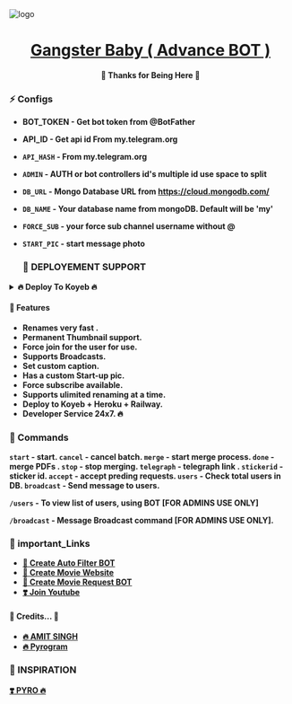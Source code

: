 <img src="https://graph.org/file/ad48ac09b1e6f30d2dae4.jpg" alt="logo" target="/blank">

<h1 align="center">
 <b><a href="https://telegram.me/LazyDeveloper" target="/blank"> Gangster Baby ( Advance BOT ) </a></>
</h1>

<p align="center">🤍 Thanks for Being Here 🤍</p>


### ⚡️ Configs 
- BOT_TOKEN  - Get bot token from @BotFather
- API_ID - Get api id From my.telegram.org 
- `API_HASH` - From my.telegram.org 
- `ADMIN` - AUTH or bot controllers id's multiple id use space to split 
- `DB_URL`  - Mongo Database URL from https://cloud.mongodb.com/
- `DB_NAME`  - Your database name from mongoDB. Default will be 'my'
- `FORCE_SUB` - your force sub channel username without @ 
- `START_PIC` - start message photo


  ### 📶 DEPLOYEMENT SUPPORT

<details><summary>🔥 Deploy To Koyeb 🔥</summary>
<p>
<br>                 
<a target="/blank" href="https://app.koyeb.com/deploy?type=git&repository=github.com/LazyDeveloperr/Gangster-Baby-Renamer-BOT&branch=main&name=lazy-gangster-baby" >
  <img src="https://www.koyeb.com/static/images/deploy/button.svg" alt="Deploy">
</a>
</p>
</details>



#### 🥰 Features
 - Renames very fast .
 - Permanent Thumbnail support.
 - Force join for the user for use.
 - Supports Broadcasts.
 - Set custom caption.
 - Has a custom Start-up pic.
 - Force subscribe available.
 - Supports ulimited renaming at a time.
 - Deploy to Koyeb + Heroku + Railway.
 - Developer Service 24x7. 🔥

### 🚦 Commands
`start` - start.
`cancel` - cancel batch.
`merge` - start merge process.
`done` - merge PDFs .
`stop` - stop merging.
`telegraph` - telegraph link .
`stickerid` - sticker id.
`accept` - accept preding requests.
`users` - Check total users in DB.
`broadcast` - Send message to users.

`/users` - To view list of users, using BOT [FOR ADMINS USE ONLY]

`/broadcast` - Message Broadcast command [FOR ADMINS USE ONLY].


### 🔗 important_Links
- [🤩 Create Auto Filter BOT](https://www.youtube.com/watch?v=jw3e4L1u-Vo&t=22s)
- [🤩 Create Movie Website](https://www.youtube.com/watch?v=h3Uvr15ZPnc)
- [🤩 Create Movie Request BOT](https://www.youtube.com/watch?v=mIEv7MjLj2U&t=38s)
- [❣️ Join Youtube](https://www.youtube.com/channel/UCY-iDra0x2hdd9PdHKcZkRw)


#### 🧡 Credits... 🧡
- [🔥 AMIT SINGH](https://github.com/Ur_Amit_01) 
- [🔥 Pyrogram](https://github.com/pyrogram/pyrogram)


### 🤩 INSPIRATION
<a href="#">
   <p>❣️ PYRO 🔥</p>
</a>
